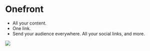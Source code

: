 # Onefront

- All your content.
- One link.
- Send your audience everywhere. All your social links, and more.


<a href="#"><img src="https://ibb.co/ZB4Z35L"></img></a>




